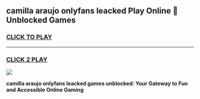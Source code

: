 
## camilla araujo onlyfans leacked Play Online 👋 Unblocked Games
<h3>
<a href="https://premium.freeplayer.one?title=camilla_araujo_onlyfans_leacked&ref=19F">CLICK TO PLAY</a></h3>
<hr>

<h3>
<a href="https://premium.freeplayer.one?title=camilla_araujo_onlyfans_leacked&ref=19F">CLICK 2 PLAY</a>
  
</h3>

<a href="https://premium.freeplayer.one?title=camilla_araujo_onlyfans_leacked&ref=19F"><img src="https://clearcache.store/games.png"></a>


**camilla araujo onlyfans leacked games unblocked: Your Gateway to Fun and Accessible Online Gaming**
